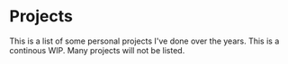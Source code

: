 # Projects
This is a list of some personal projects I've done over the years.
This is a continous WIP. Many projects will not be listed.
